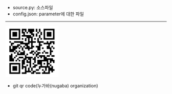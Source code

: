* source.py: 소스파일
* config.json: parameter에 대한 파일
-----------
![git qr code](/images/250712_qrcode.png)
* git qr code(누가바(nugaba) organization)
